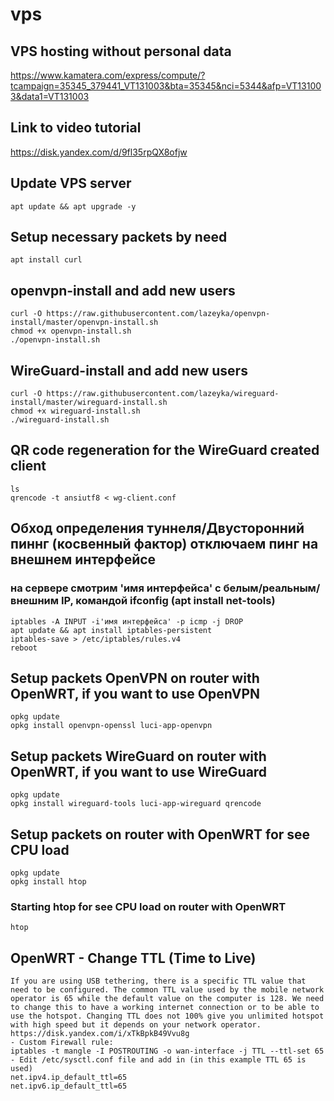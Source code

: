 # vps

## VPS hosting without personal data
https://www.kamatera.com/express/compute/?tcampaign=35345_379441_VT131003&bta=35345&nci=5344&afp=VT131003&data1=VT131003


## Link to video tutorial
https://disk.yandex.com/d/9fl35rpQX8ofjw

## Update VPS server
```
apt update && apt upgrade -y
```

## Setup necessary packets by need
```
apt install curl
```

## openvpn-install and add new users
```
curl -O https://raw.githubusercontent.com/lazeyka/openvpn-install/master/openvpn-install.sh
chmod +x openvpn-install.sh
./openvpn-install.sh
```

## WireGuard-install and add new users
```
curl -O https://raw.githubusercontent.com/lazeyka/wireguard-install/master/wireguard-install.sh
chmod +x wireguard-install.sh
./wireguard-install.sh
```

## QR сode regeneration for the WireGuard created client
```
ls
qrencode -t ansiutf8 < wg-client.conf
```

## Обход определения туннеля/Двусторонний пиннг (косвенный фактор) отключаем пинг на внешнем интерфейсе
### на сервере смотрим 'имя интерфейса' с белым/реальным/ внешним IP, командой ifconfig (apt install net-tools)
```
iptables -A INPUT -i'имя интерфейса' -p icmp -j DROP
apt update && apt install iptables-persistent
iptables-save > /etc/iptables/rules.v4
reboot
```

## Setup packets OpenVPN on router with OpenWRT, if you want to use OpenVPN
```
opkg update
opkg install openvpn-openssl luci-app-openvpn
```

## Setup packets WireGuard on router with OpenWRT, if you want to use WireGuard
```
opkg update
opkg install wireguard-tools luci-app-wireguard qrencode
```

## Setup packets on router with OpenWRT for see CPU load
```
opkg update
opkg install htop
```

### Starting htop for see CPU load on router with OpenWRT
```
htop
```

## OpenWRT - Change TTL (Time to Live)
```
If you are using USB tethering, there is a specific TTL value that need to be configured. The common TTL value used by the mobile network operator is 65 while the default value on the computer is 128. We need to change this to have a working internet connection or to be able to use the hotspot. Changing TTL does not 100% give you unlimited hotspot with high speed but it depends on your network operator.  https://disk.yandex.com/i/xTkBpkB49Vvu8g
- Custom Firewall rule:
iptables -t mangle -I POSTROUTING -o wan-interface -j TTL --ttl-set 65
- Edit /etc/sysctl.conf file and add in (in this example TTL 65 is used)
net.ipv4.ip_default_ttl=65
net.ipv6.ip_default_ttl=65
```
